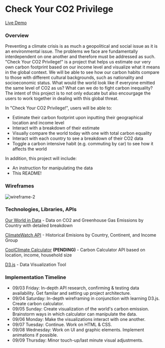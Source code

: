 # **Check Your CO2 Privilege**

[Live Demo](https://joshgykim.github.io/check_your_co2_privilege/)

### **Overview**

Preventing a climate crisis is as much a geopolitical and social issue as it is an environmental issue. The problems we face are fundamentally interdependent on one another and therefore must be addressed as such. "Check Your CO2 Privilege!" is a project that helps us estimate our very own carbon footprint based on our income level and visualize what it means in the global context. We will be able to see how our carbon habits compare to those with different cultural backgrounds, such as nationality and socioeconomic status. What would the world look like if everyone emitted the same level of CO2 as us? What can we do to fight carbon inequality? The intent of this project is to not only educate but also encourgage the users to work together in dealing with this global threat.

In "Check Your CO2 Privilege!", users will be able to:

- Estimate their carbon footprint upon inputting their geographical location and income level
- Interact with a breakdown of their estimate
- Visually compare the world today with one with total carbon equality
- Interact with each country to see a breakdown of their CO2 data
- Toggle a carbon intensive habit (e.g. commuting by car) to see how it affects the world

In addition, this project will include:
- An instruction for manipulating the data
- This README!

### **Wireframes**

![wireframe-2](https://user-images.githubusercontent.com/22581304/131963553-d165321b-8fa8-4601-88a7-01565481f9ba.jpg)


### **Technologies, Libraries, APIs**

[Our World in Data](https://github.com/owid/co2-data) - Data on CO2 and Greenhouse Gas Emissions by Country with detailed breakdown

[ClimateWatch API](https://www.climatewatchdata.org/data-explorer/historical-emissions?historical-emissions-data-sources=cait&historical-emissions-gases=All%20Selected%2Cco2&historical-emissions-regions=All%20Selected&historical-emissions-sectors=total-including-lucf&page=1) - Historical Emisions by Country, Continent, and Income Group

[CoolClimate Calculator](https://api-central.berkeley.edu/api/11) **(PENDING)** - Carbon Calculator API based on location, income, household size

[D3.js](https://d3js.org) - Data Visualization Tool

### **Implementation Timeline**

- 09/03 Friday: In-depth API research, confirming & testing data availability. Get familar and setting up project architecture.
- 09/04 Saturday: In-depth wireframing in conjunction with learning D3.js. Create carbon calculator.
- 09/05 Sunday: Create visualization of the world's carbon emission. Brainstorm ways in which calculator can manipulate the data.
- 09/06 Monday: Make the visualizations interact with one another.
- 09/07 Tuesday: Continue. Work on HTML & CSS.
- 09/08 Wednesday: Work on UI and graphic elements. Implement animations if possible.
- 09/09 Thursday: Minor touch-up/last minute visual adjustments.

